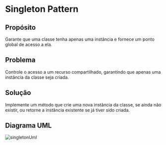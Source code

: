 # Singleton Pattern

## Propósito
Garante que uma classe tenha apenas uma instância e fornece um ponto global de acesso a ela.

## Problema
Controle o acesso a um recurso compartilhado, garantindo que apenas uma instância da classe seja criada.

## Solução
Implemente um método que crie uma nova instância da classe, se ainda não existir, ou retorne a instância existente se já tiver sido criada.

## Diagrama UML
![singletonUml](https://github.com/user-attachments/assets/a96407d0-f1df-4159-ab99-16e5c7a0f753)
